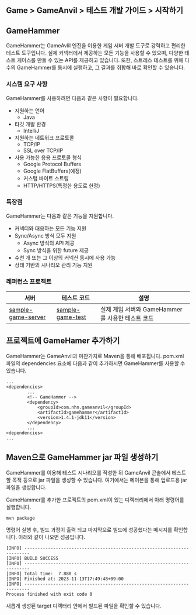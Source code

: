## Game > GameAnvil > 테스트 개발 가이드 > 시작하기

## GameHammer

GameHammer는 GameAvlil 엔진을 이용한 게임 서버 개발 도구로 강력하고 편리한 테스트 도구입니다. 실제 커넥터에서 제공하는 모든 기능을 사용할 수 있으며, 다양한 테스트 케이스를 만들 수 있는 API를 제공하고 있습니다. 또한, 스트레스 테스트를 위해 다수의 GameHammer를 동시에 실행하고, 그 결과를 취합해 바로 확인할 수 있습니다.

### 시스템 요구 사항

GameHammer를 사용하려면 다음과 같은 사항이 필요합니다. 

- 지원하는 언어
    - Java
- 타깃 개발 환경
    - IntelliJ
- 지원하는 네트워크 프로토콜
    - TCP/IP
    - SSL over TCP/IP
- 사용 가능한 응용 프로토콜 형식
    - Google Protocol Buffers
    - Google FlatBuffers(예정)
    - 커스텀 바이트 스트림
    - HTTP/HTTPS(특정한 용도로 한정)

### 특장점

GameHammer는 다음과 같은 기능을 지원합니다.

- 커넥터와 대응하는 모든 기능 지원
- Sync/Async 방식 모두 지원
    - Async 방식의 API 제공
    - Sync 방식을 위한 future 제공
- 수천 개 또는 그 이상의 커넥션 동시에 사용 가능
- 상태 기반의 시나리오 관리 기능 지원

### 레퍼런스 프로젝트

| 서버                                                         | 테스트 코드                                                  | 설명                                             |
| ------------------------------------------------------------ | ------------------------------------------------------------ | ------------------------------------------------ |
| [sample-game-server](https://github.com/nhn/gameanvil.sample-game-server.git) | [sample-game-test](https://github.com/nhn/gameanvil.sample-game-test.git) | 실제 게임 서버와 GameHammer를 사용한 테스트 코드 |

## 프로젝트에 GameHamer 추가하기

GameHammer는 GameAnvil과 마찬가지로 Maven을 통해 배포됩니다. pom.xml 파일의 dependencies 요소에 다음과 같이 추가하시면 GameHammer를 사용할 수 있습니다.

```
...
<dependencies>
        ...
        <!-- GameHammer -->
        <dependency>
			<groupId>com.nhn.gameanvil</groupId>
			<artifactId>gamehammer</artifactId>
			<version>1.4.1-jdk11</version>
		</dependency>
        ...
<dependencies>
...        
```

## Maven으로 GameHammer jar 파일 생성하기

GameHammer를 이용해 테스트 시나리오를 작성한 뒤 GameAnvil 콘솔에서 테스트할 목적 등으로 jar 파일을 생성할 수 있습니다. 여기에서는 메이븐을 통해 업로드용 jar 파일을 생성합니다.

GameHammer를 추가한 프로젝트의 pom.xml이 있는 디렉터리에서 아래 명령어를 실행합니다.

```
mvn package
```

명령어 실행 후, 빌드 과정이 출력 되고 마지막으로 빌드에 성공했다는 메시지를 확인합니다. 아래와 같이 나오면 성공입니다.

```
[INFO] ------------------------------------------------------------------------
[INFO] BUILD SUCCESS
[INFO] ------------------------------------------------------------------------
[INFO] Total time:  7.880 s
[INFO] Finished at: 2023-11-13T17:49:48+09:00
[INFO] ------------------------------------------------------------------------
Process finished with exit code 0
```

새롭게 생성된 target 디렉터리 안에서 빌드된 파일을 확인할 수 있습니다.
